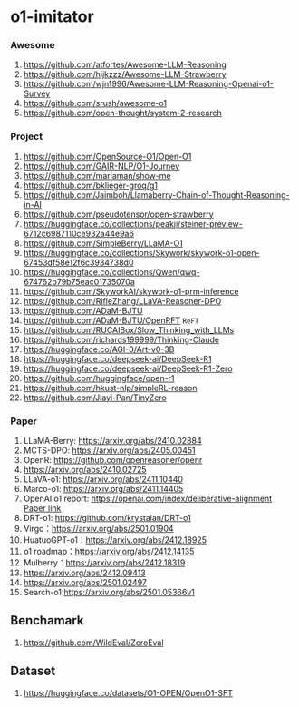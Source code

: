 # o1-imitator

### Awesome

1. https://github.com/atfortes/Awesome-LLM-Reasoning
2. https://github.com/hijkzzz/Awesome-LLM-Strawberry
3. https://github.com/wjn1996/Awesome-LLM-Reasoning-Openai-o1-Survey
4. https://github.com/srush/awesome-o1
5. https://github.com/open-thought/system-2-research

### Project

1. https://github.com/OpenSource-O1/Open-O1
2. https://github.com/GAIR-NLP/O1-Journey
3. https://github.com/marlaman/show-me
4. https://github.com/bklieger-groq/g1
5. https://github.com/Jaimboh/Llamaberry-Chain-of-Thought-Reasoning-in-AI
6. https://github.com/pseudotensor/open-strawberry
7. https://huggingface.co/collections/peakji/steiner-preview-6712c6987110ce932a44e9a6
8. https://github.com/SimpleBerry/LLaMA-O1
9. https://huggingface.co/collections/Skywork/skywork-o1-open-67453df58e12f6c3934738d0
10. https://huggingface.co/collections/Qwen/qwq-674762b79b75eac01735070a
11. https://github.com/SkyworkAI/skywork-o1-prm-inference
12. https://github.com/RifleZhang/LLaVA-Reasoner-DPO
13. https://github.com/ADaM-BJTU
14. https://github.com/ADaM-BJTU/OpenRFT `ReFT`
15. https://github.com/RUCAIBox/Slow_Thinking_with_LLMs
16. https://github.com/richards199999/Thinking-Claude
17. https://huggingface.co/AGI-0/Art-v0-3B
18. https://huggingface.co/deepseek-ai/DeepSeek-R1
19. https://huggingface.co/deepseek-ai/DeepSeek-R1-Zero
20. https://github.com/huggingface/open-r1
21. https://github.com/hkust-nlp/simpleRL-reason
22. https://github.com/Jiayi-Pan/TinyZero

### Paper

1. LLaMA-Berry: https://arxiv.org/abs/2410.02884
2. MCTS-DPO: https://arxiv.org/abs/2405.00451
3. OpenR: https://github.com/openreasoner/openr
4. https://arxiv.org/abs/2410.02725
5. LLaVA-o1: https://arxiv.org/abs/2411.10440
6. Marco-o1: https://arxiv.org/abs/2411.14405
7. OpenAI o1 report: https://openai.com/index/deliberative-alignment [Paper link](https://assets.ctfassets.net/kftzwdyauwt9/4pNYAZteAQXWtloDdANQ7L/0aedc43a8f2d1e5c71c5e114d287593f/OpenAI_Deliberative-Alignment-Reasoning-Enables-Safer_Language-Models_122024_3.pdf)
8. DRT-o1: https://github.com/krystalan/DRT-o1
9. Virgo：https://arxiv.org/abs/2501.01904
10. HuatuoGPT-o1：https://arxiv.org/abs/2412.18925
11. o1 roadmap：https://arxiv.org/abs/2412.14135
12. Mulberry：https://arxiv.org/abs/2412.18319
13. https://arxiv.org/abs/2412.09413
14. https://arxiv.org/abs/2501.02497
15. Search-o1:https://arxiv.org/abs/2501.05366v1

## Benchamark

1. https://github.com/WildEval/ZeroEval

## Dataset

1. https://huggingface.co/datasets/O1-OPEN/OpenO1-SFT
